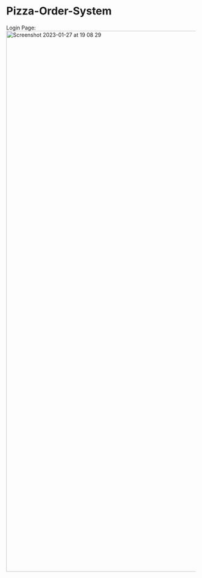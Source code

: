 # Pizza-Order-System

Login Page:
<img width="1440" alt="Screenshot 2023-01-27 at 19 08 29" src="https://user-images.githubusercontent.com/79933498/215228990-fc3e81d0-76b9-453b-a520-f7e90fca044b.png">
